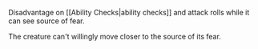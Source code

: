 Disadvantage on [[Ability Checks|ability checks]] and attack rolls while it can see source of fear.

The creature can't willingly move closer to the source of its fear.